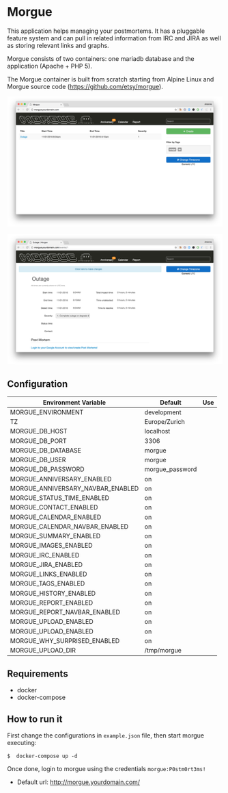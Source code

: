 #   Morgue

This application helps managing your postmortems. It has a pluggable feature system and can pull in related information from IRC and JIRA as well as storing relevant links and graphs.

Morgue consists of two containers: one mariadb database and the application (Apache + PHP 5).

The Morgue container is built from scratch starting from Alpine Linux and Morgue source code (https://github.com/etsy/morgue). 

![homepage](morgue_home.png)

![event](morgue_event.png)

## Configuration

Environment Variable | Default | Use
-------------------- | ------- | ---
MORGUE_ENVIRONMENT | development |
TZ | Europe/Zurich |
MORGUE_DB_HOST | localhost |
MORGUE_DB_PORT | 3306 |
MORGUE_DB_DATABASE | morgue |
MORGUE_DB_USER | morgue |
MORGUE_DB_PASSWORD | morgue_password |
MORGUE_ANNIVERSARY_ENABLED | on |
MORGUE_ANNIVERSARY_NAVBAR_ENABLED | on |
MORGUE_STATUS_TIME_ENABLED | on |
MORGUE_CONTACT_ENABLED | on |
MORGUE_CALENDAR_ENABLED | on |
MORGUE_CALENDAR_NAVBAR_ENABLED | on |
MORGUE_SUMMARY_ENABLED | on |
MORGUE_IMAGES_ENABLED | on |
MORGUE_IRC_ENABLED | on |
MORGUE_JIRA_ENABLED | on |
MORGUE_LINKS_ENABLED | on |
MORGUE_TAGS_ENABLED | on |
MORGUE_HISTORY_ENABLED | on |
MORGUE_REPORT_ENABLED | on |
MORGUE_REPORT_NAVBAR_ENABLED | on |
MORGUE_UPLOAD_ENABLED | on |
MORGUE_UPLOAD_ENABLED | on |
MORGUE_WHY_SURPRISED_ENABLED | on |
MORGUE_UPLOAD_DIR | /tmp/morgue |

## Requirements
- docker
- docker-compose

## How to run it
First change the configurations in `example.json` file, then start morgue executing:
```
$  docker-compose up -d
```

Once done, login to morgue using the credentials `morgue:P0stm0rt3ms!`

* Default url: <http://morgue.yourdomain.com/>
